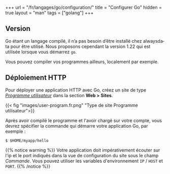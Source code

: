 +++
url = "/fr/langages/go/configuration/"
title = "Configurer Go"
hidden = true
layout = "man"
tags = ["golang"]
+++

## Version

Go étant un langage compilé, il n’a pas besoin d’être ins­tal­lé chez always­da­ta pour être uti­li­sé. Nous proposons cependant la version 1.22 qui est utilisée lorsque vous démarrez `go`.

Vous pouvez compiler vos programmes ailleurs, localement par exemple.

## Déploiement HTTP

Pour déployer une application HTTP avec Go, créez un site de type *[Programme utilisateur](sites/user-program)* dans la section **Web > Sites**.

{{< fig "images/user-program.fr.png" "Type de site Programme utilisateur">}}

Après avoir compilé le programme et l'avoir chargé sur votre compte, vous devrez spécifier la commande qui démarre votre application Go, par exemple :

```
$ $HOME/myapp/hello
```

{{% notice warning %}}
Votre application doit impérativement écouter sur l'ip et le port indiqués dans la vue de configuration du site sous le champ *Commande*. Vous pouvez utiliser les variables d'environnement `IP` / `HOST` et `PORT`.
{{% /notice %}}
